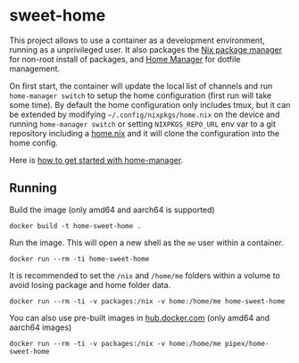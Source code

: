 # sweet-home

This project allows to use a container as a development environment, running as a unprivileged user.
It also packages the [Nix package manager](https://nixos.org/manual/nix/stable/introduction.html) for
non-root install of packages, and [Home Manager](https://github.com/nix-community/home-manager) for dotfile
management.

On first start, the container will update the local list of channels and run `home-manager switch` to setup the
home configuration (first run will take some time). By default the home configuration only includes tmux, but it can be extended by modifying 
`~/.config/nixpkgs/home.nix` on the device and running `home-manager switch` or setting `NIXPKGS_REPO_URL` env var to
a git repository including a [home.nix](home.nix) and it will clone the configuration into the home config.

Here is [how to get started with home-manager](https://ghedam.at/24353/tutorial-getting-started-with-home-manager-for-nix).

## Running

Build the image (only amd64 and aarch64 is supported)

```
docker build -t home-sweet-home .
```

Run the image. This will open a new shell as the `me` user within a container.
```
docker run --rm -ti home-sweet-home
```

It is recommended to set the `/nix` and `/home/me` folders within a volume to avoid
losing package and home folder data.
```
docker run --rm -ti -v packages:/nix -v home:/home/me home-sweet-home
```

You can also use pre-built images in [hub.docker.com](https://hub.docker.com/u/pipex/sweet-home) (only amd64 and aarch64 images)

```
docker run --rm -ti -v packages:/nix -v home:/home/me pipex/home-sweet-home
```
